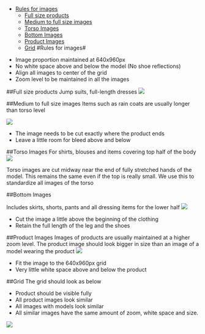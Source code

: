 - [Rules for images](#rules-for-images)
	- [Full size products](#full-size-products)
	- [Medium to full size images](#medium-to-full-size-images)
	- [Torso Images](#torso-images)
	- [Bottom Images](#bottom-images)
	- [Product Images](#product-images)
    - [Grid](#grid)
#Rules for images#

* Image proportion maintained at 640x960px 
* No white space above and below the model (No shoe reflections)
* Align all images to center of the grid 
* Zoom level to be maintained in all the images

##Full size products
Jump suits, full-length dresses
![](https://dl.dropboxusercontent.com/u/2982840/images%20for%20styleguide/full.PNG)


##Medium to full size images
Items such as rain coats are usually longer than torso level

![](https://dl.dropboxusercontent.com/u/2982840/images%20for%20styleguide/coats.PNG)

* The image needs to be cut exactly where the product ends
* Leave a little room for bleed above and below

##Torso Images 
For shirts, blouses and items covering top half of the body
![](https://dl.dropboxusercontent.com/u/2982840/images%20for%20styleguide/Torso.PNG)

Torso images are cut midway near the end of fully stretched hands of the model. This remains the same even if the top is really small. We use this to standardize all images of the torso 

##Bottom Images

Includes skirts, shorts, pants and all dressing items for the lower half 
![](https://dl.dropboxusercontent.com/u/2982840/images%20for%20styleguide/bottom.PNG)

* Cut the image a little above the beginning of the clothing
* Retain the full length of the leg and the shoes 

##Product Images 
Images of products are usually maintained at a higher zoom level. The product image should look bigger in size than an image of a model wearing the product 
![](https://dl.dropboxusercontent.com/u/2982840/images%20for%20styleguide/product%20images.PNG) 
* Fit the image to the 640x960px grid 
* Very little white space above and below the product 

##Grid 
The grid should look as below
* Product should be visible fully
* All product images look similar 
* All images with models look similar 
* All similar images have the same amount of zoom, white space and size. 

![](https://dl.dropboxusercontent.com/u/2982840/images%20for%20styleguide/grid.PNG)
